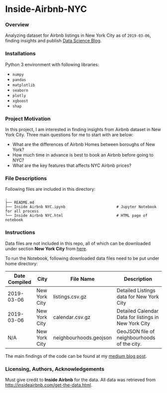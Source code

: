 # Inside-Airbnb-NYC

### Overview
Analyzing dataset for Airbnb listings in New York City as of `2019-03-06`, finding insights and publish [Data Science Blog](https://medium.com/@tma995/3-tips-of-booking-nyc-airbnb-homes-for-solo-adventurers-10782392e12f).

### Installations
Python 3 environment with following libraries:

* `numpy`
* `pandas`
* `matplotlib`
* `seaborn`
* `plotly`
* `xgboost`
* `shap`

### Project Motivation
In this project, I am interested in finding insights from Airbnb dataset in New York City. Three main questions for me to start with are below:

* What are the differences of Airbnb Homes between boroughs of New York?
* How much time in advance is best to book an Airbnb before going to NYC?
* What are the key features that affects NYC Airbnb prices?

### File Descriptions
Following files are included in this directory:

    .
    ├── README.md    
    ├── Inside Airbnb NYC.ipynb                       # Jupyter Notebook for all process
    └── Inside Airbnb NYC.html                        # HTML page of notebook
        
### Instructions
Data files are not included in this repo, all of which can be downloaded under section **New York City** from [here](http://insideairbnb.com/get-the-data.html). 

To run the Notebook, following downloaded data files need to be put under home directory:

|Date Compiled|City|File Name|Description|
| ------ | ------ | ------ | ------ |
|2019-03-06|New York City|listings.csv.gz|Detailed Listings data for New York City|
|2019-03-06|New York City|calendar.csv.gz|Detailed Calendar Data for listings in New York City|
|N/A|New York City|neighbourhoods.geojson|GeoJSON file of neighbourhoods of the city.|

The main findings of the code can be found at my [medium blog post](https://medium.com/@tma995/3-tips-of-booking-nyc-airbnb-homes-for-solo-adventurers-10782392e12f).

### Licensing, Authors, Acknowledgements
Must give credit to **Inside Airbnb** for the data. All data was retrieved from <http://insideairbnb.com/get-the-data.html>.
